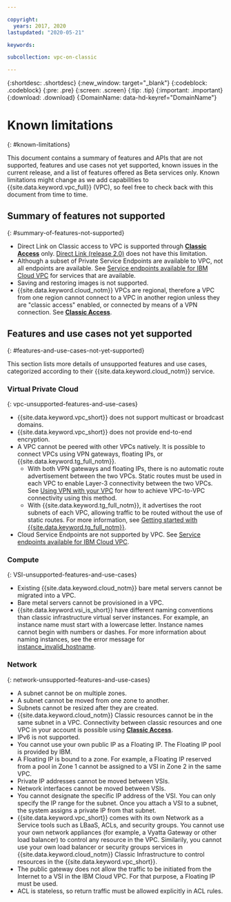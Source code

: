 ```yaml
---

copyright:
  years: 2017, 2020
lastupdated: "2020-05-21"

keywords:

subcollection: vpc-on-classic

---
```


{:shortdesc: .shortdesc}
{:new_window: target="_blank"}
{:codeblock: .codeblock}
{:pre: .pre}
{:screen: .screen}
{:tip: .tip}
{:important: .important}
{:download: .download}
{:DomainName: data-hd-keyref="DomainName"}

# Known limitations
{: #known-limitations}

This document contains a summary of features and APIs that are not supported, features and use cases not yet supported, known issues in the current release, and a list of features offered as Beta services only. Known limitations might change as we add capabilities to {{site.data.keyword.vpc_full}} (VPC), so feel free to check back with this document from time to time.

## Summary of features not supported
{: #summary-of-features-not-supported}

* Direct Link on Classic access to VPC is supported through [**Classic Access**](/docs/vpc-on-classic?topic=vpc-on-classic-setting-up-access-to-your-classic-infrastructure-from-vpc) only. [Direct Link (release 2.0)](/docs/dl?topic=dl-get-started-with-ibm-cloud-dl) does not have this limitation.
* Although a subset of Private Service Endpoints are available to VPC, not all endpoints are available. See [Service endpoints available for IBM Cloud VPC](/docs/vpc-on-classic?topic=vpc-on-classic-service-endpoints-available-for-ibm-cloud-vpc) for services that are available.
* Saving and restoring images is not supported.
* {{site.data.keyword.cloud_notm}} VPCs are regional, therefore a VPC from one region cannot connect to a VPC in another region unless they are "classic access" enabled, or connected by means of a VPN connection. See [**Classic Access**](/docs/vpc-on-classic?topic=vpc-on-classic-setting-up-access-to-your-classic-infrastructure-from-vpc).

## Features and use cases not yet supported
{: #features-and-use-cases-not-yet-supported}

This section lists more details of unsupported features and use cases, categorized according to their {{site.data.keyword.cloud_notm}} service.

### Virtual Private Cloud
{: vpc-unsupported-features-and-use-cases}

* {{site.data.keyword.vpc_short}} does not support multicast or broadcast domains.
* {{site.data.keyword.vpc_short}} does not provide end-to-end encryption.
* A VPC cannot be peered with other VPCs natively. It is possible to connect VPCs using VPN gateways, floating IPs, or {{site.data.keyword.tg_full_notm}}.
    - With both VPN gateways and floating IPs, there is no automatic route advertisement between the two VPCs. Static routes must be used in each VPC to enable Layer-3 connectivity between the two VPCs. See [Using VPN with your VPC](/docs/vpc-on-classic-network?topic=vpc-on-classic-network---using-vpn-with-your-vpc#vpn-example) for how to achieve VPC-to-VPC connectivity using this method.
    - With {{site.data.keyword.tg_full_notm}}, it advertises the root subnets of each VPC, allowing traffic to be routed without the use of static routes. For more information, see [Getting started with {{site.data.keyword.tg_full_notm}}](/docs/transit-gateway?topic=transit-gateway-getting-started).
* Cloud Service Endpoints are not supported by VPC. See [Service endpoints available for IBM Cloud VPC](/docs/vpc-on-classic?topic=vpc-on-classic-service-endpoints-available-for-ibm-cloud-vpc).

### Compute
{: VSI-unsupported-features-and-use-cases}

* Existing {{site.data.keyword.cloud_notm}} bare metal servers cannot be migrated into a VPC.
* Bare metal servers cannot be provisioned in a VPC.
* {{site.data.keyword.vsi_is_short}} have different naming conventions than classic infrastructure virtual server instances. For example, an instance name must start with a lowercase letter. Instance names cannot begin with numbers or dashes. For more information about naming instances, see the error message for [instance_invalid_hostname](/docs/vpc-on-classic?topic=vpc-on-classic-rias-error-messages#instance_invalid_hostname).

### Network
{: network-unsupported-features-and-use-cases}

* A subnet cannot be on multiple zones.
* A subnet cannot be moved from one zone to another.
* Subnets cannot be resized after they are created.
* {{site.data.keyword.cloud_notm}} Classic resources cannot be in the same subnet in a VPC. Connectivity between classic resources and one VPC in your account is possible using [**Classic Access**](/docs/vpc-on-classic?topic=vpc-on-classic-setting-up-access-to-your-classic-infrastructure-from-vpc).
* IPv6 is not supported.
* You cannot use your own public IP as a Floating IP. The Floating IP pool is provided by IBM.
* A Floating IP is bound to a zone. For example, a Floating IP reserved from a pool in Zone 1 cannot be assigned to a VSI in Zone 2 in the same VPC.
* Private IP addresses cannot be moved between VSIs.
* Network interfaces cannot be moved between VSIs.
* You cannot designate the specific IP address of the VSI. You can only specify the IP range for the subnet. Once you attach a VSI to a subnet, the system assigns a private IP from that subnet.
* {{site.data.keyword.vpc_short}} comes with its own Network as a Service tools such as LBaaS, ACLs, and security groups. You cannot use your own network appliances (for example, a Vyatta Gateway or other load balancer) to control any resource in the VPC. Similarily, you cannot use your own load balancer or security groups services in {{site.data.keyword.cloud_notm}} Classic Infrastructure to control resources in the {{site.data.keyword.vpc_short}}.
* The public gateway does not allow the traffic to be initiated from the Internet to a VSI in the IBM Cloud VPC. For that purpose, a Floating IP must be used.
* ACL is stateless, so return traffic must be allowed explicitly in ACL rules.
